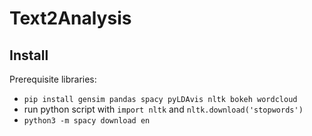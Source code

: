 # Text2Analysis

## Install 

Prerequisite libraries:

- `pip install gensim pandas spacy pyLDAvis nltk bokeh wordcloud`
- run python script with `import nltk` and `nltk.download('stopwords')`
- `python3 -m spacy download en`

